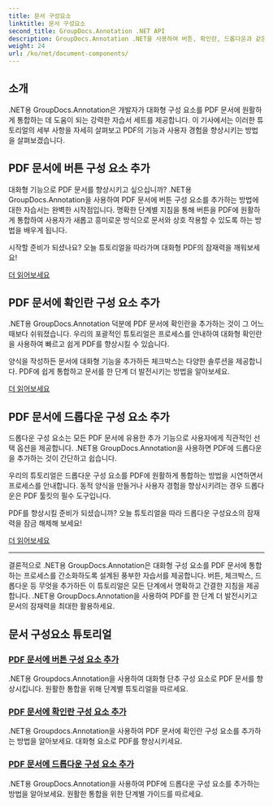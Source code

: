 ```yaml
---
title: 문서 구성요소
linktitle: 문서 구성요소
second_title: GroupDocs.Annotation .NET API
description: GroupDocs.Annotation .NET을 사용하여 버튼, 확인란, 드롭다운과 같은 대화형 구성 요소를 PDF 문서에 통합하는 방법에 대한 포괄적인 튜토리얼을 찾아보세요.
weight: 24
url: /ko/net/document-components/
---
```

## 소개

.NET용 GroupDocs.Annotation은 개발자가 대화형 구성 요소를 PDF 문서에 원활하게 통합하는 데 도움이 되는 강력한 자습서 세트를 제공합니다. 이 기사에서는 이러한 튜토리얼의 세부 사항을 자세히 살펴보고 PDF의 기능과 사용자 경험을 향상시키는 방법을 살펴보겠습니다.

## PDF 문서에 버튼 구성 요소 추가

대화형 기능으로 PDF 문서를 향상시키고 싶으십니까? .NET용 GroupDocs.Annotation을 사용하여 PDF 문서에 버튼 구성 요소를 추가하는 방법에 대한 자습서는 완벽한 시작점입니다. 명확한 단계별 지침을 통해 버튼을 PDF에 원활하게 통합하여 사용자가 새롭고 흥미로운 방식으로 문서와 상호 작용할 수 있도록 하는 방법을 배우게 됩니다.

시작할 준비가 되셨나요? 오늘 튜토리얼을 따라가며 대화형 PDF의 잠재력을 깨워보세요!

[더 읽어보세요](./add-button-component-to-pdf/)

## PDF 문서에 확인란 구성 요소 추가

.NET용 GroupDocs.Annotation 덕분에 PDF 문서에 확인란을 추가하는 것이 그 어느 때보다 쉬워졌습니다. 우리의 포괄적인 튜토리얼은 프로세스를 안내하여 대화형 확인란을 사용하여 빠르고 쉽게 PDF를 향상시킬 수 있습니다.

양식을 작성하든 문서에 대화형 기능을 추가하든 체크박스는 다양한 솔루션을 제공합니다. PDF에 쉽게 통합하고 문서를 한 단계 더 발전시키는 방법을 알아보세요.

[더 읽어보세요](./add-checkbox-component-to-pdf/)

## PDF 문서에 드롭다운 구성 요소 추가

드롭다운 구성 요소는 모든 PDF 문서에 유용한 추가 기능으로 사용자에게 직관적인 선택 옵션을 제공합니다. .NET용 GroupDocs.Annotation을 사용하면 PDF에 드롭다운을 추가하는 것이 간단하고 쉽습니다.

우리의 튜토리얼은 드롭다운 구성 요소를 PDF에 원활하게 통합하는 방법을 시연하면서 프로세스를 안내합니다. 동적 양식을 만들거나 사용자 경험을 향상시키려는 경우 드롭다운은 PDF 툴킷의 필수 도구입니다.

PDF를 향상시킬 준비가 되셨습니까? 오늘 튜토리얼을 따라 드롭다운 구성요소의 잠재력을 잠금 해제해 보세요!

[더 읽어보세요](./add-dropdown-component-to-pdf/)

---

결론적으로 .NET용 GroupDocs.Annotation은 대화형 구성 요소를 PDF 문서에 통합하는 프로세스를 간소화하도록 설계된 풍부한 자습서를 제공합니다. 버튼, 체크박스, 드롭다운 등 무엇을 추가하든 이 튜토리얼은 모든 단계에서 명확하고 간결한 지침을 제공합니다. .NET용 GroupDocs.Annotation을 사용하여 PDF를 한 단계 더 발전시키고 문서의 잠재력을 최대한 활용하세요.
## 문서 구성요소 튜토리얼
### [PDF 문서에 버튼 구성 요소 추가](./add-button-component-to-pdf/)
.NET용 Groupdocs.Annotation을 사용하여 대화형 단추 구성 요소로 PDF 문서를 향상시킵니다. 원활한 통합을 위해 단계별 튜토리얼을 따르세요.
### [PDF 문서에 확인란 구성 요소 추가](./add-checkbox-component-to-pdf/)
.NET용 Groupdocs.Annotation을 사용하여 PDF 문서에 확인란 구성 요소를 추가하는 방법을 알아보세요. 대화형 요소로 PDF를 향상시키세요.
### [PDF 문서에 드롭다운 구성 요소 추가](./add-dropdown-component-to-pdf/)
.NET용 GroupDocs.Annotation을 사용하여 PDF에 드롭다운 구성 요소를 추가하는 방법을 알아보세요. 원활한 통합을 위한 단계별 가이드를 따르세요.